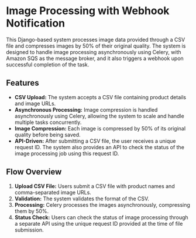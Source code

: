 # Image Processing with Webhook Notification

This Django-based system processes image data provided through a CSV file and compresses images by 50% of their original quality. The system is designed to handle image processing asynchronously using Celery, with Amazon SQS as the message broker, and it also triggers a webhook upon successful completion of the task.

## Features

- **CSV Upload:** The system accepts a CSV file containing product details and image URLs.
- **Asynchronous Processing:** Image compression is handled asynchronously using Celery, allowing the system to scale and handle multiple tasks concurrently.
- **Image Compression:** Each image is compressed by 50% of its original quality before being saved.
- **API-Driven:** After submitting a CSV file, the user receives a unique request ID. The system also provides an API to check the status of the image processing job using this request ID.

## Flow Overview

1. **Upload CSV File:** Users submit a CSV file with product names and comma-separated image URLs.
2. **Validation:** The system validates the format of the CSV.
3. **Processing:** Celery processes the images asynchronously, compressing them by 50%.
4. **Status Check:** Users can check the status of image processing through a separate API using the unique request ID provided at the time of file submission.
